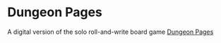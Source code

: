 # Dungeon Pages
A digital version of the solo roll-and-write board game [Dungeon Pages](https://boardgamegeek.com/boardgame/374145/dungeon-pages-core-set)